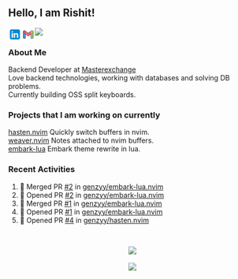 ## Hello, I am Rishit!


<a href="https://www.linkedin.com/in/rishit-pandey/" target="_blank">
    <img align="left" src="./assets/linkedin.svg" width="27"/>
</a> 


<a href="mailto:rishpandey8097@gmail.com" target="_blank">
    <img align="left" src="./assets/email.svg" width="27" />
</a>

<a href="https://drive.google.com/file/d/1qCkZMKmikRYXOyqVC-taDFac7ZNDlGWe/view?usp=sharing" target="_blank">
    <img align="left" src="https://img.icons8.com/parakeet/48/resume.png" width="23"/>
</a>

<br />

### About Me

Backend Developer at [Masterexchange](https://www.masterexchange.com/?lng=en)<br />
Love backend technologies, working with databases and solving DB problems. <br />
Currently building OSS split keyboards.

### Projects that I am working on currently

[hasten.nvim](https://github.com/genzyy/hasten.nvim) Quickly switch buffers in nvim.<br />
[weaver.nvim](https://github.com/genzyy/weaver.nvim) Notes attached to nvim buffers.<br />
[embark-lua](https://github.com/genzyy/embark-lua.nvim) Embark theme rewrite in lua.<br />

### Recent Activities 

<!--START_SECTION:activity-->
1. 🎉 Merged PR [#2](https://github.com/genzyy/embark-lua.nvim/pull/2) in [genzyy/embark-lua.nvim](https://github.com/genzyy/embark-lua.nvim)
2. 💪 Opened PR [#2](https://github.com/genzyy/embark-lua.nvim/pull/2) in [genzyy/embark-lua.nvim](https://github.com/genzyy/embark-lua.nvim)
3. 🎉 Merged PR [#1](https://github.com/genzyy/embark-lua.nvim/pull/1) in [genzyy/embark-lua.nvim](https://github.com/genzyy/embark-lua.nvim)
4. 💪 Opened PR [#1](https://github.com/genzyy/embark-lua.nvim/pull/1) in [genzyy/embark-lua.nvim](https://github.com/genzyy/embark-lua.nvim)
5. 💪 Opened PR [#4](https://github.com/genzyy/hasten.nvim/pull/4) in [genzyy/hasten.nvim](https://github.com/genzyy/hasten.nvim)
<!--END_SECTION:activity-->
<br />

<p align="center">
  <img src="https://github-readme-stats.vercel.app/api?username=genzyy&show_icons=true&theme=radical&count_private=true&line_height=27">
</p>

<div align=center>
<img src="https://komarev.com/ghpvc/?username=genzyy&color=ff69b4&style=for-the-badge&label=visits" size="1" />
</div>